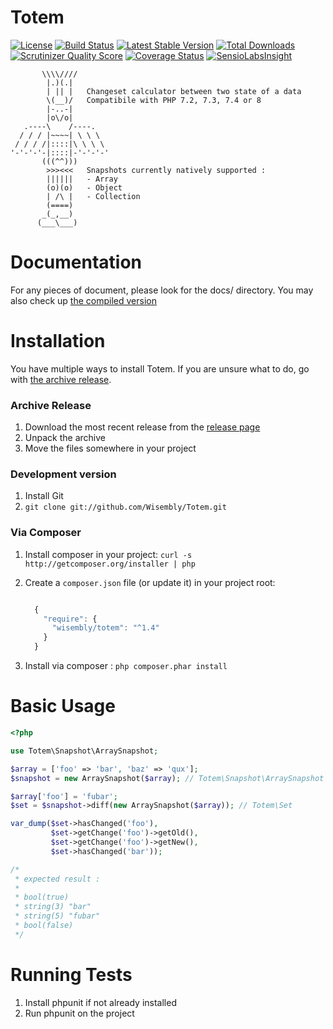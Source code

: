 Totem
=====
[![License](https://poser.pugx.org/wisembly/totem/license.png)](https://packagist.org/packages/wisembly/totem)
[![Build Status](https://travis-ci.org/Wisembly/Totem.png?branch=master)](https://travis-ci.org/Wisembly/Totem)
[![Latest Stable Version](https://poser.pugx.org/wisembly/totem/v/stable.png)](https://packagist.org/packages/wisembly/totem)
[![Total Downloads](https://poser.pugx.org/wisembly/totem/downloads.png)](https://packagist.org/packages/wisembly/totem)
[![Scrutinizer Quality Score](https://scrutinizer-ci.com/g/Taluu/Totem/badges/quality-score.png?s=b71f67e353a379e19b651697285ffed18d6f1554)](https://scrutinizer-ci.com/g/Taluu/Totem/)
[![Coverage Status](https://img.shields.io/coveralls/Wisembly/Totem.svg)](https://coveralls.io/r/Wisembly/Totem?branch=master)
[![SensioLabsInsight](https://insight.sensiolabs.com/projects/82271056-a3c2-4e0b-adff-8219fa198035/mini.png)](https://insight.sensiolabs.com/projects/82271056-a3c2-4e0b-adff-8219fa198035)

```
       \\\\////
        |.)(.|
        | || |   Changeset calculator between two state of a data
        \(__)/   Compatibile with PHP 7.2, 7.3, 7.4 or 8
        |-..-|
        |o\/o|
   .----\    /----.
  / / / |~~~~| \ \ \
 / / / /|::::|\ \ \ \
'-'-'-'-|::::|-'-'-'-'
       (((^^)))
        >>><<<   Snapshots currently natively supported :
        ||||||   - Array
        (o)(o)   - Object
        | /\ |   - Collection
        (====)
       _(_,__)
      (___\___)
```

Documentation
=============
For any pieces of document, please look for the docs/ directory. You may also 
check up [the compiled version](http://totem.readthedocs.org/en/latest/index.html)

Installation
============
You have multiple ways to install Totem. If you are unsure what to do, go with
[the archive release](#archive-release).

### Archive Release
1. Download the most recent release from the [release page](https://github.com/Wisembly/Totem/releases)
2. Unpack the archive
3. Move the files somewhere in your project

### Development version
1. Install Git
2. `git clone git://github.com/Wisembly/Totem.git`

### Via Composer
1. Install composer in your project: `curl -s http://getcomposer.org/installer | php`
2. Create a `composer.json` file (or update it) in your project root:

    ```javascript

      {
        "require": {
          "wisembly/totem": "^1.4"
        }
      }
    ```

3. Install via composer : `php composer.phar install`

Basic Usage
===========
```php
<?php

use Totem\Snapshot\ArraySnapshot;

$array = ['foo' => 'bar', 'baz' => 'qux'];
$snapshot = new ArraySnapshot($array); // Totem\Snapshot\ArraySnapshot

$array['foo'] = 'fubar';
$set = $snapshot->diff(new ArraySnapshot($array)); // Totem\Set

var_dump($set->hasChanged('foo'),
         $set->getChange('foo')->getOld(),
         $set->getChange('foo')->getNew(),
         $set->hasChanged('bar'));

/* 
 * expected result :
 *
 * bool(true)
 * string(3) "bar"
 * string(5) "fubar"
 * bool(false)
 */
```

Running Tests
=============
1. Install phpunit if not already installed
2. Run phpunit on the project

